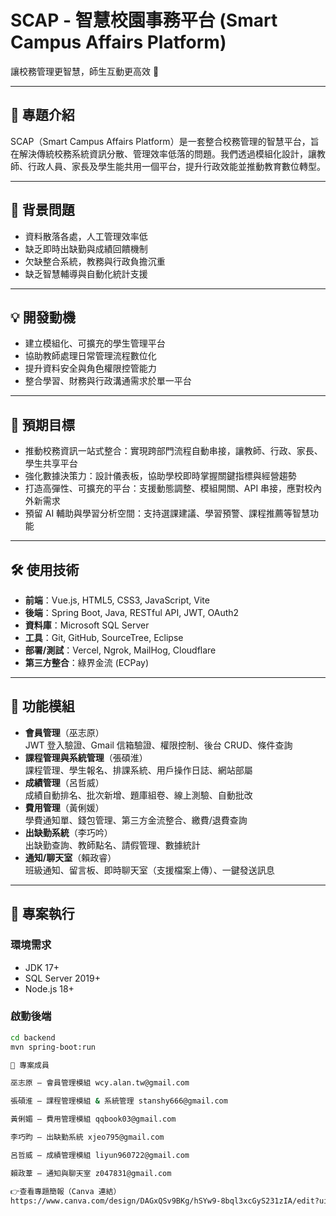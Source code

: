 # SCAP - 智慧校園事務平台 (Smart Campus Affairs Platform)

讓校務管理更智慧，師生互動更高效 🚀

---

## 📖 專題介紹
SCAP（Smart Campus Affairs Platform）是一套整合校務管理的智慧平台，旨在解決傳統校務系統資訊分散、管理效率低落的問題。我們透過模組化設計，讓教師、行政人員、家長及學生能共用一個平台，提升行政效能並推動教育數位轉型。

---

## 🔎 背景問題
- 資料散落各處，人工管理效率低
- 缺乏即時出缺勤與成績回饋機制
- 欠缺整合系統，教務與行政負擔沉重
- 缺乏智慧輔導與自動化統計支援

---

## 💡 開發動機
- 建立模組化、可擴充的學生管理平台
- 協助教師處理日常管理流程數位化
- 提升資料安全與角色權限控管能力
- 整合學習、財務與行政溝通需求於單一平台

---

## 🎯 預期目標
- 推動校務資訊一站式整合：實現跨部門流程自動串接，讓教師、行政、家長、學生共享平台
- 強化數據決策力：設計儀表板，協助學校即時掌握關鍵指標與經營趨勢
- 打造高彈性、可擴充的平台：支援動態調整、模組開關、API 串接，應對校內外新需求
- 預留 AI 輔助與學習分析空間：支持選課建議、學習預警、課程推薦等智慧功能

---

## 🛠 使用技術
- **前端**：Vue.js, HTML5, CSS3, JavaScript, Vite
- **後端**：Spring Boot, Java, RESTful API, JWT, OAuth2
- **資料庫**：Microsoft SQL Server
- **工具**：Git, GitHub, SourceTree, Eclipse
- **部署/測試**：Vercel, Ngrok, MailHog, Cloudflare
- **第三方整合**：綠界金流 (ECPay)

---

## 📂 功能模組
- **會員管理**（巫志原）  
  JWT 登入驗證、Gmail 信箱驗證、權限控制、後台 CRUD、條件查詢
- **課程管理與系統管理**（張碩淮）  
  課程管理、學生報名、排課系統、用戶操作日誌、網站部屬
- **成績管理**（呂哲威）  
  成績自動排名、批次新增、題庫組卷、線上測驗、自動批改
- **費用管理**（黃俐媛）  
  學費通知單、錢包管理、第三方金流整合、繳費/退費查詢
- **出缺勤系統**（李巧吟）  
  出缺勤查詢、教師點名、請假管理、數據統計
- **通知/聊天室**（賴政睿）  
  班級通知、留言板、即時聊天室（支援檔案上傳）、一鍵發送訊息

---


## 🚀 專案執行
### 環境需求
- JDK 17+
- SQL Server 2019+
- Node.js 18+

### 啟動後端
```bash
cd backend
mvn spring-boot:run

👥 專案成員

巫志原 – 會員管理模組 wcy.alan.tw@gmail.com

張碩淮 – 課程管理模組 & 系統管理 stanshy666@gmail.com

黃俐媚 – 費用管理模組 qqbook03@gmail.com

李巧昀 – 出缺勤系統 xjeo795@gmail.com

呂哲威 – 成績管理模組 liyun960722@gmail.com

賴政葦 – 通知與聊天室 z047831@gmail.com

👉查看專題簡報（Canva 連結）
https://www.canva.com/design/DAGxQSv9BKg/hSYw9-8bql3xcGyS231zIA/edit?ui=eyJEIjp7IlAiOnsiQiI6ZmFsc2V9fX0
